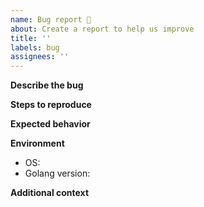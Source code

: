 ```yaml
---
name: Bug report 🐞
about: Create a report to help us improve
title: ''
labels: bug
assignees: ''
---
```


**Describe the bug**
<!--- A clear description of what the bug is. -->


**Steps to reproduce**
<!--- Steps to reproduce the behavior of the bug. -->


**Expected behavior**
<!--- A clear description of what you expected to happen. -->


**Environment**
- OS: 
- Golang version:


**Additional context**
<!--- Any additional context that might be relevant for your bug report. -->